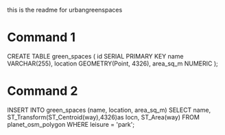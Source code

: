 this is the readme for urbangreenspaces

# Command 1
CREATE TABLE green_spaces (
    id SERIAL PRIMARY KEY
    name VARCHAR(255),
    location GEOMETRY(Point, 4326),
    area_sq_m NUMERIC
);
# Command 2
INSERT INTO green_spaces (name, location, area_sq_m)
SELECT name, ST_Transform(ST_Centroid(way),4326)as Iocn, ST_Area(way)
FROM planet_osm_polygon
WHERE leisure = 'park';
